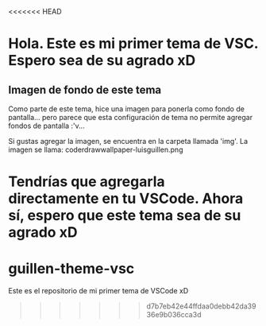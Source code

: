 <<<<<<< HEAD
# Hola. Este es mi primer tema de VSC. Espero sea de su agrado xD

## Imagen de fondo de este tema

Como parte de este tema, hice una imagen para ponerla como fondo de pantalla... pero parece que esta configuración
de tema no permite agregar fondos de pantalla :'v...

Si gustas agregar la imagen, se encuentra en la carpeta llamada 'img'. La imagen se llama: coderdrawwallpaper-luisguillen.png


Tendrías que agregarla directamente en tu VSCode. Ahora sí, espero que este tema sea de su agrado xD
=======
# guillen-theme-vsc
Este es el repositorio de mi primer tema de VSCode xD
>>>>>>> d7b7eb42e44ffdaa0debb42da3936e9b036cca3d
